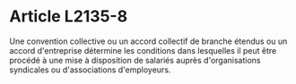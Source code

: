 # Article L2135-8

Une convention collective ou un accord collectif de branche étendus ou un accord d'entreprise détermine les conditions dans lesquelles il peut être procédé à une mise à disposition de salariés auprès d'organisations syndicales ou d'associations d'employeurs.